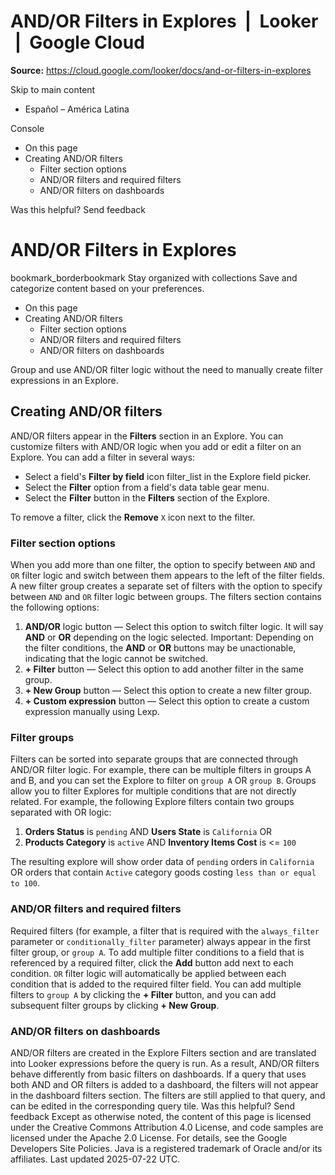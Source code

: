 # AND/OR Filters in Explores  |  Looker  |  Google Cloud

**Source:** https://cloud.google.com/looker/docs/and-or-filters-in-explores

Skip to main content 
  * Español – América Latina

Console 


  * On this page
  * Creating AND/OR filters
    * Filter section options
    * AND/OR filters and required filters
    * AND/OR filters on dashboards




Was this helpful?
Send feedback 
#  AND/OR Filters in Explores
bookmark_borderbookmark Stay organized with collections  Save and categorize content based on your preferences.
  * On this page
  * Creating AND/OR filters
    * Filter section options
    * AND/OR filters and required filters
    * AND/OR filters on dashboards


Group and use AND/OR filter logic without the need to manually create filter expressions in an Explore.
## Creating AND/OR filters
AND/OR filters appear in the **Filters** section in an Explore. You can customize filters with AND/OR logic when you add or edit a filter on an Explore.
You can add a filter in several ways:
  * Select a field's **Filter by field** icon filter_list in the Explore field picker.
  * Select the **Filter** option from a field's data table gear menu.
  * Select the **Filter** button in the **Filters** section of the Explore.


To remove a filter, click the **Remove** `X` icon next to the filter.
### Filter section options
When you add more than one filter, the option to specify between `AND` and `OR` filter logic and switch between them appears to the left of the filter fields. A new filter group creates a separate set of filters with the option to specify between `AND` and `OR` filter logic between groups. The filters section contains the following options:
  1. **AND/OR** logic button — Select this option to switch filter logic. It will say **AND** or **OR** depending on the logic selected. Important: Depending on the filter conditions, the **AND** or **OR** buttons may be unactionable, indicating that the logic cannot be switched.
  2. **+ Filter** button — Select this option to add another filter in the same group.
  3. **+ New Group** button — Select this option to create a new filter group.
  4. **+ Custom expression** button — Select this option to create a custom expression manually using Lexp.


### Filter groups
Filters can be sorted into separate groups that are connected through AND/OR filter logic. For example, there can be multiple filters in groups A and B, and you can set the Explore to filter on `group A` OR `group B`. Groups allow you to filter Explores for multiple conditions that are not directly related.
For example, the following Explore filters contain two groups separated with OR logic:
  1. **Orders Status** is `pending` AND **Users State** is `California` OR
  2. **Products Category** is `active` AND **Inventory Items Cost** is <= `100`


The resulting explore will show order data of `pending` orders in `California` OR orders that contain `Active` category goods costing `less than or equal to 100`.
### AND/OR filters and required filters
Required filters (for example, a filter that is required with the `always_filter` parameter or `conditionally_filter` parameter) always appear in the first filter group, or `group A`.
To add multiple filter conditions to a field that is referenced by a required filter, click the **Add** button add next to each condition. `OR` filter logic will automatically be applied between each condition that is added to the required filter field.
You can add multiple filters to `group A` by clicking the **+ Filter** button, and you can add subsequent filter groups by clicking **+ New Group**.
### AND/OR filters on dashboards
AND/OR filters are created in the Explore Filters section and are translated into Looker expressions before the query is run. As a result, AND/OR filters behave differently from basic filters on dashboards.
If a query that uses both AND and OR filters is added to a dashboard, the filters will not appear in the dashboard filters section. The filters are still applied to that query, and can be edited in the corresponding query tile.
Was this helpful?
Send feedback 
Except as otherwise noted, the content of this page is licensed under the Creative Commons Attribution 4.0 License, and code samples are licensed under the Apache 2.0 License. For details, see the Google Developers Site Policies. Java is a registered trademark of Oracle and/or its affiliates.
Last updated 2025-07-22 UTC.


